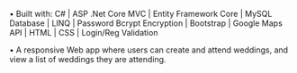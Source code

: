 • Built with: C# | ASP .Net Core MVC | Entity Framework Core | MySQL Database | LINQ | Password Bcrypt Encryption | Bootstrap | Google Maps API | HTML | CSS | Login/Reg Validation

• A responsive Web app where users can create and attend weddings, and view a list of weddings they are attending.
